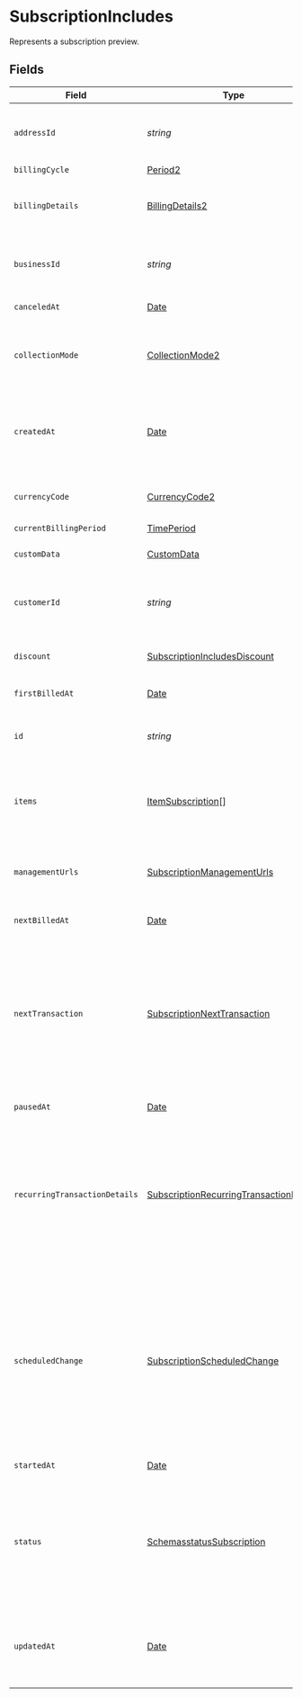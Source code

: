 # SubscriptionIncludes

Represents a subscription preview.


## Fields

| Field                                                                                                                                                                                                     | Type                                                                                                                                                                                                      | Required                                                                                                                                                                                                  | Description                                                                                                                                                                                               | Example                                                                                                                                                                                                   |
| --------------------------------------------------------------------------------------------------------------------------------------------------------------------------------------------------------- | --------------------------------------------------------------------------------------------------------------------------------------------------------------------------------------------------------- | --------------------------------------------------------------------------------------------------------------------------------------------------------------------------------------------------------- | --------------------------------------------------------------------------------------------------------------------------------------------------------------------------------------------------------- | --------------------------------------------------------------------------------------------------------------------------------------------------------------------------------------------------------- |
| `addressId`                                                                                                                                                                                               | *string*                                                                                                                                                                                                  | :heavy_minus_sign:                                                                                                                                                                                        | Unique Paddle ID for this address entity, prefixed with `add_`.                                                                                                                                           | add_01gm302t81w94gyjpjpqypkzkf                                                                                                                                                                            |
| `billingCycle`                                                                                                                                                                                            | [Period2](../../models/shared/period2.md)                                                                                                                                                                 | :heavy_minus_sign:                                                                                                                                                                                        | N/A                                                                                                                                                                                                       |                                                                                                                                                                                                           |
| `billingDetails`                                                                                                                                                                                          | [BillingDetails2](../../models/shared/billingdetails2.md)                                                                                                                                                 | :heavy_minus_sign:                                                                                                                                                                                        | Details for invoicing. Required if `collection_mode` is `manual`.                                                                                                                                         |                                                                                                                                                                                                           |
| `businessId`                                                                                                                                                                                              | *string*                                                                                                                                                                                                  | :heavy_minus_sign:                                                                                                                                                                                        | Unique Paddle ID for this business entity, prefixed with `biz_`.                                                                                                                                          | biz_01grrebrzaee2qj2fqqhmcyzaj                                                                                                                                                                            |
| `canceledAt`                                                                                                                                                                                              | [Date](https://developer.mozilla.org/en-US/docs/Web/JavaScript/Reference/Global_Objects/Date)                                                                                                             | :heavy_minus_sign:                                                                                                                                                                                        | RFC 3339 datetime string.                                                                                                                                                                                 | 2024-10-12T07:20:50.52Z                                                                                                                                                                                   |
| `collectionMode`                                                                                                                                                                                          | [CollectionMode2](../../models/shared/collectionmode2.md)                                                                                                                                                 | :heavy_minus_sign:                                                                                                                                                                                        | How payment is collected. `automatic` for checkout, `manual` for invoices.                                                                                                                                |                                                                                                                                                                                                           |
| `createdAt`                                                                                                                                                                                               | [Date](https://developer.mozilla.org/en-US/docs/Web/JavaScript/Reference/Global_Objects/Date)                                                                                                             | :heavy_minus_sign:                                                                                                                                                                                        | RFC 3339 datetime string of when this entity was created. Set automatically by Paddle.                                                                                                                    | 2024-10-12T07:20:50.52Z                                                                                                                                                                                   |
| `currencyCode`                                                                                                                                                                                            | [CurrencyCode2](../../models/shared/currencycode2.md)                                                                                                                                                     | :heavy_minus_sign:                                                                                                                                                                                        | Supported three-letter ISO 4217 currency code.                                                                                                                                                            |                                                                                                                                                                                                           |
| `currentBillingPeriod`                                                                                                                                                                                    | [TimePeriod](../../models/shared/timeperiod.md)                                                                                                                                                           | :heavy_minus_sign:                                                                                                                                                                                        | N/A                                                                                                                                                                                                       |                                                                                                                                                                                                           |
| `customData`                                                                                                                                                                                              | [CustomData](../../models/shared/customdata.md)                                                                                                                                                           | :heavy_minus_sign:                                                                                                                                                                                        | Your own structured key-value data.                                                                                                                                                                       |                                                                                                                                                                                                           |
| `customerId`                                                                                                                                                                                              | *string*                                                                                                                                                                                                  | :heavy_minus_sign:                                                                                                                                                                                        | Unique Paddle ID for this customer entity, prefixed with `ctm_`.                                                                                                                                          | ctm_01grnn4zta5a1mf02jjze7y2ys                                                                                                                                                                            |
| `discount`                                                                                                                                                                                                | [SubscriptionIncludesDiscount](../../models/shared/subscriptionincludesdiscount.md)                                                                                                                       | :heavy_minus_sign:                                                                                                                                                                                        | Details of the discount applied to this subscription.                                                                                                                                                     |                                                                                                                                                                                                           |
| `firstBilledAt`                                                                                                                                                                                           | [Date](https://developer.mozilla.org/en-US/docs/Web/JavaScript/Reference/Global_Objects/Date)                                                                                                             | :heavy_minus_sign:                                                                                                                                                                                        | RFC 3339 datetime string.                                                                                                                                                                                 | 2024-10-12T07:20:50.52Z                                                                                                                                                                                   |
| `id`                                                                                                                                                                                                      | *string*                                                                                                                                                                                                  | :heavy_minus_sign:                                                                                                                                                                                        | Unique Paddle ID for this subscription entity, prefixed with `sub_`.                                                                                                                                      | sub_01h04vsc0qhwtsbsxh3422wjs4                                                                                                                                                                            |
| `items`                                                                                                                                                                                                   | [ItemSubscription](../../models/shared/itemsubscription.md)[]                                                                                                                                             | :heavy_minus_sign:                                                                                                                                                                                        | List of items on this subscription. Only recurring items are returned.                                                                                                                                    |                                                                                                                                                                                                           |
| `managementUrls`                                                                                                                                                                                          | [SubscriptionManagementUrls](../../models/shared/subscriptionmanagementurls.md)                                                                                                                           | :heavy_minus_sign:                                                                                                                                                                                        | Public URLs that customers can use to make changes to this subscription.                                                                                                                                  |                                                                                                                                                                                                           |
| `nextBilledAt`                                                                                                                                                                                            | [Date](https://developer.mozilla.org/en-US/docs/Web/JavaScript/Reference/Global_Objects/Date)                                                                                                             | :heavy_minus_sign:                                                                                                                                                                                        | RFC 3339 datetime string.                                                                                                                                                                                 | 2024-10-12T07:20:50.52Z                                                                                                                                                                                   |
| `nextTransaction`                                                                                                                                                                                         | [SubscriptionNextTransaction](../../models/shared/subscriptionnexttransaction.md)                                                                                                                         | :heavy_minus_sign:                                                                                                                                                                                        | Preview of the next transaction for this subscription. May include prorated charges that are not yet billed and one-time charges. `null` if the subscription is scheduled to cancel or pause.             |                                                                                                                                                                                                           |
| `pausedAt`                                                                                                                                                                                                | [Date](https://developer.mozilla.org/en-US/docs/Web/JavaScript/Reference/Global_Objects/Date)                                                                                                             | :heavy_minus_sign:                                                                                                                                                                                        | RFC 3339 datetime string.                                                                                                                                                                                 | 2024-10-12T07:20:50.52Z                                                                                                                                                                                   |
| `recurringTransactionDetails`                                                                                                                                                                             | [SubscriptionRecurringTransactionDetails](../../models/shared/subscriptionrecurringtransactiondetails.md)                                                                                                 | :heavy_minus_sign:                                                                                                                                                                                        | Preview of the recurring transaction for this subscription. This is what the customer can expect to be billed when there are no prorated or one-off charges.                                              |                                                                                                                                                                                                           |
| `scheduledChange`                                                                                                                                                                                         | [SubscriptionScheduledChange](../../models/shared/subscriptionscheduledchange.md)                                                                                                                         | :heavy_minus_sign:                                                                                                                                                                                        | Change that's scheduled to be applied to a subscription. Use the pause subscription, cancel subscription, and resume subscription operations to create scheduled changes. `null` if no scheduled changes. |                                                                                                                                                                                                           |
| `startedAt`                                                                                                                                                                                               | [Date](https://developer.mozilla.org/en-US/docs/Web/JavaScript/Reference/Global_Objects/Date)                                                                                                             | :heavy_minus_sign:                                                                                                                                                                                        | RFC 3339 datetime string.                                                                                                                                                                                 | 2024-10-12T07:20:50.52Z                                                                                                                                                                                   |
| `status`                                                                                                                                                                                                  | [SchemasstatusSubscription](../../models/shared/schemasstatussubscription.md)                                                                                                                             | :heavy_minus_sign:                                                                                                                                                                                        | Status of this subscription. Set automatically by Paddle. Use the pause subscription or cancel subscription operations to change.                                                                         |                                                                                                                                                                                                           |
| `updatedAt`                                                                                                                                                                                               | [Date](https://developer.mozilla.org/en-US/docs/Web/JavaScript/Reference/Global_Objects/Date)                                                                                                             | :heavy_minus_sign:                                                                                                                                                                                        | RFC 3339 datetime string of when this entity was updated. Set automatically by Paddle.                                                                                                                    | 2024-10-13T07:20:50.52Z                                                                                                                                                                                   |